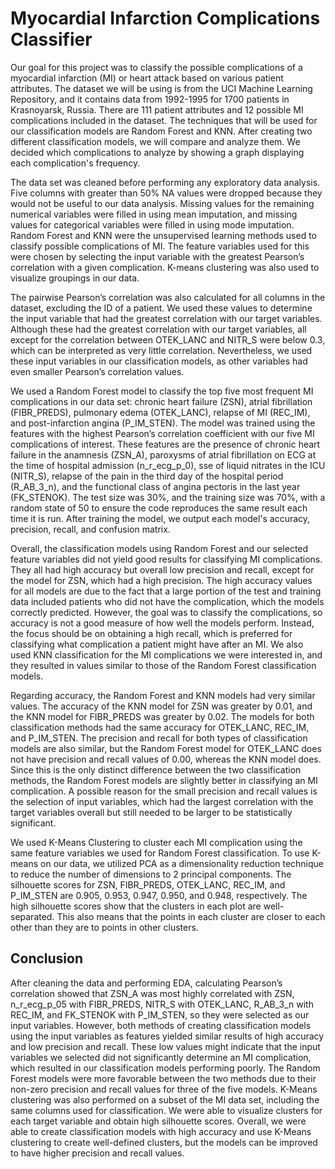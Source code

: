 # Myocardial Infarction Complications Classifier

Our goal for this project was to classify the possible complications of a myocardial infarction (MI) or heart attack based on various patient attributes. The dataset we will be using is from the UCI Machine Learning Repository, and it contains data from 1992-1995 for 1700 patients in Krasnoyarsk, Russia. There are 111 patient attributes and 12 possible MI complications included in the dataset. The techniques that will be used for our classification models are Random Forest and KNN. After creating two different classification models, we will compare and analyze them. We decided which complications to analyze by showing a graph displaying each complication's frequency.

The data set was cleaned before performing any exploratory data analysis. Five columns with greater than 50% NA values were dropped because they would not be useful to our data analysis. Missing values for the remaining numerical variables were filled in using mean imputation, and missing values for categorical variables were filled in using mode imputation. Random Forest and KNN were the unsupervised learning methods used to classify possible complications of MI. The feature variables used for this were chosen by selecting the input variable with the greatest Pearson’s correlation with a given complication. K-means clustering was also used to visualize groupings in our data.

The pairwise Pearson’s correlation was also calculated for all columns in the dataset, excluding the ID of a patient. We used these values to determine the input variable that had the greatest correlation with our target variables. Although these had the greatest correlation with our target variables, all except for the correlation between OTEK_LANC and NITR_S were below 0.3, which can be interpreted as very little correlation. Nevertheless, we used these input variables in our classification models, as other variables had even smaller Pearson’s correlation values.

We used a Random Forest model to classify the top five most frequent MI complications in our data set: chronic heart failure (ZSN), atrial fibrillation (FIBR_PREDS), pulmonary edema (OTEK_LANC), relapse of MI (REC_IM), and post-infarction angina (P_IM_STEN). The model was trained using the features with the highest Pearson’s correlation coefficient with our five MI complications of interest. These features are the presence of chronic heart failure in the anamnesis (ZSN_A), paroxysms of atrial fibrillation on ECG at the time of hospital admission (n_r_ecg_p_0), sse of liquid nitrates in the ICU (NITR_S), relapse of the pain in the third day of the hospital period (R_AB_3_n), and the functional class of angina pectoris in the last year (FK_STENOK). The test size was 30%, and the training size was 70%, with a random state of 50 to ensure the code reproduces the same result each time it is run. After training the model, we output each model's accuracy, precision, recall, and confusion matrix.

Overall, the classification models using Random Forest and our selected feature variables did not yield good results for classifying MI complications. They all had high accuracy but overall low precision and recall, except for the model for ZSN, which had a high precision. The high accuracy values for all models are due to the fact that a large portion of the test and training data included patients who did not have the complication, which the models correctly predicted. However, the goal was to classify the complications, so accuracy is not a good measure of how well the models perform. Instead, the focus should be on obtaining a high recall, which is preferred for classifying what complication a patient might have after an MI. We also used KNN classification for the MI complications we were interested in, and they resulted in values similar to those of the Random Forest classification models.

Regarding accuracy, the Random Forest and KNN models had very similar values. The accuracy of the KNN model for ZSN was greater by 0.01, and the KNN model for FIBR_PREDS was greater by 0.02. The models for both classification methods had the same accuracy for OTEK_LANC, REC_IM, and P_IM_STEN. The precision and recall for both types of classification models are also similar, but the Random Forest model for OTEK_LANC does not have precision and recall values of 0.00, whereas the KNN model does. Since this is the only distinct difference between the two classification methods, the Random Forest models are slightly better in classifying an MI complication. A possible reason for the small precision and recall values is the selection of input variables, which had the largest correlation with the target variables overall but still needed to be larger to be statistically significant.

We used K-Means Clustering to cluster each MI complication using the same feature variables we used for Random Forest classification. To use K-means on our data, we utilized PCA as a dimensionality reduction technique to reduce the number of dimensions to 2 principal components. The silhouette scores for ZSN, FIBR_PREDS, OTEK_LANC, REC_IM, and P_IM_STEN are 0.905, 0.953, 0.947, 0.950, and 0.948, respectively. The high silhouette scores show that the clusters in each plot are well-separated. This also means that the points in each cluster are closer to each other than they are to points in other clusters.

## Conclusion
After cleaning the data and performing EDA, calculating Pearson’s correlation showed that ZSN_A was most highly correlated with ZSN, n_r_ecg_p_05 with FIBR_PREDS, NITR_S with OTEK_LANC, R_AB_3_n with REC_IM, and FK_STENOK with P_IM_STEN, so they were selected as our input variables. However, both methods of creating classification models using the input variables as features yielded similar results of high accuracy and low precision and recall. These low values might indicate that the input variables we selected did not significantly determine an MI complication, which resulted in our classification models performing poorly. The Random Forest models were more favorable between the two methods due to their non-zero precision and recall values for three of the five models. K-Means clustering was also performed on a subset of the MI data set, including the same columns used for classification. We were able to visualize clusters for each target variable and obtain high silhouette scores. Overall, we were able to create classification models with high accuracy and use K-Means clustering to create well-defined clusters, but the models can be improved to have higher precision and recall values.
